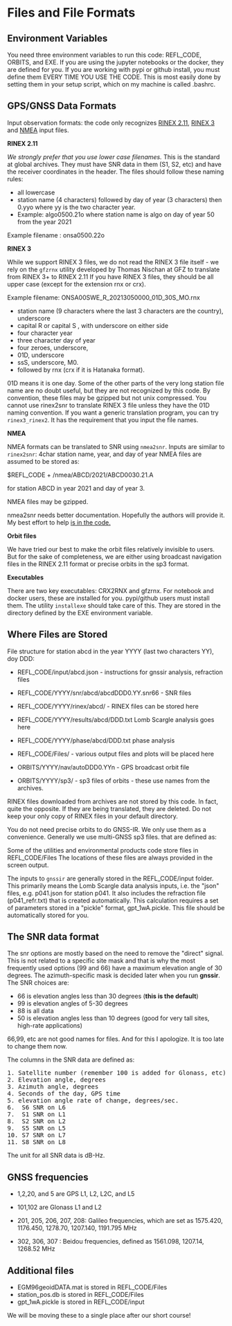 # Files and File Formats

## Environment Variables

You need three environment variables to run 
this code: REFL_CODE, ORBITS, and EXE. If you are using 
the jupyter notebooks or the docker, they are defined for you. If you are working
with pypi or github install, you must define them EVERY TIME YOU USE THE CODE.
This is most easily done by setting them in your setup script, which on my machine
is called .bashrc.

## GPS/GNSS Data Formats

Input observation formats: the code only 
recognizes [RINEX 2.11](https://www.ngs.noaa.gov/CORS/RINEX211.txt), 
[RINEX 3](https://files.igs.org/pub/data/format/rinex303.pdf) 
and [NMEA](https://www.gpsworld.com/what-exactly-is-gps-nmea-data/) input files.

**RINEX 2.11**

*We strongly prefer that you use lower case filenames.* This is 
the standard at global archives.
They must have SNR data in them (S1, S2, etc) and have the receiver coordinates in the header.
The files should follow these naming rules:

- all lowercase
- station name (4 characters) followed by day of year (3 characters) then 0.yyo where yy is the two character year.
- Example: algo0500.21o where station name is algo on day of year 50 from the year 2021

Example filename : onsa0500.22o

**RINEX 3**

While we support RINEX 3 files, we do not read the RINEX 3 
file itself - we rely on the <code>gfzrnx</code> 
utility developed by Thomas Nischan at GFZ to translate from RINEX 3+ to RINEX 2.11
If you have RINEX 3 files, they should be all 
upper case (except for the extension rnx or crx).

Example filename: ONSA00SWE_R_20213050000_01D_30S_MO.rnx

* station name (9 characters where the last 3 characters are the country), underscore
* capital R or capital S , with underscore on either side
* four character year
* three character day of year
* four zeroes, underscore,
* 01D, underscore
* ssS, underscore, M0.
* followed by rnx (crx if it is Hatanaka format).

01D means it is one day. Some of the other parts of the very 
long station file name are no
doubt useful, but they are not recognized by this code. By 
convention, these files may be
gzipped but not unix compressed. You cannot use rinex2snr 
to translate RINEX 3 file unless they
have the 01D naming convention. If you want a 
generic translation program, you can try <code>rinex3_rinex2</code>.
It has the requirement that you input the file names.

**NMEA**

NMEA formats can be translated to SNR using <code>nmea2snr</code>.
Inputs are similar to <code>rinex2snr</code>: 4char station name, year, and day of year
NMEA files are assumed to be stored as:

$REFL_CODE + /nmea/ABCD/2021/ABCD0030.21.A

for station ABCD in year 2021 and day of year 3.

NMEA files may be gzipped.

nmea2snr needs better documentation. Hopefully the authors will provide it. My 
best effort to help [is in the code.](https://gnssrefl.readthedocs.io/en/latest/api/gnssrefl.nmea2snr_cl.html)

**Orbit files**

We have tried our best to make the orbit files relatively invisible to users.
But for the sake of completeness, we are either using 
broadcast navigation files in the RINEX 2.11 format
or precise orbits in the sp3 format.   


**Executables**

There are two key executables: CRX2RNX and gfzrnx. For notebook and docker users, these 
are installed for you.  pypi/github users must install them. The utility <code>installexe</code>
should take care of this. They are stored in the directory defined by the EXE environment variable.

## Where Files are Stored


File structure for station abcd in the year YYYY (last two characters YY), doy DDD:

- REFL_CODE/input/abcd.json - instructions for gnssir analysis, refraction files

- REFL_CODE/YYYY/snr/abcd/abcdDDD0.YY.snr66  - SNR files 

- REFL_CODE/YYYY/rinex/abcd/  - RINEX files can be stored here

- REFL_CODE/YYYY/results/abcd/DDD.txt  Lomb Scargle analysis goes here

- REFL_CODE/YYYY/phase/abcd/DDD.txt  phase analysis 

- REFL_CODE/Files/ - various output files and plots will be placed here

- ORBITS/YYYY/nav/autoDDD0.YYn - GPS broadcast orbit file 

- ORBITS/YYYY/sp3/ - sp3 files of orbits - these use names from the archives.

RINEX files downloaded from archives are not stored by this code. In fact, quite the opposite. If they are being translated, 
they are deleted. Do not keep your only copy of RINEX files in your default directory.

You do not need precise orbits to do GNSS-IR. We only use them as a convenience.
Generally we use multi-GNSS sp3 files. that are defined as:

Some of the utilities and environmental products code store files in REFL_CODE/Files
The locations of these files are always provided in the screen output.

The inputs to <code>gnssir</code> are generally stored in the REFL_CODE/input folder.
This primarily means the Lomb Scargle data analysis inputs, i.e. 
the "json" files, e.g. p041.json for station p041.
It also includes the refraction file (p041_refr.txt) that is 
created automatically. This calculation 
requires a set of parameters stored in a "pickle" format, gpt_1wA.pickle. 
This file should be automatically stored for you.

## The SNR data format

The snr options are mostly based on the need to remove the "direct" signal. This is
not related to a specific site mask and that is why the most frequently used
options (99 and 66) have a maximum elevation angle of 30 degrees. The
azimuth-specific mask is decided later when you run **gnssir**.  The SNR choices are:

- 66 is elevation angles less than 30 degrees (**this is the default**)
- 99 is elevation angles of 5-30 degrees
- 88 is all data
- 50 is elevation angles less than 10 degrees (good for very tall sites, high-rate applications)

66,99, etc are not good names for files. And for this I apologize. It is too late to change them now.

The columns in the SNR data are defined as:

<PRE>
1. Satellite number (remember 100 is added for Glonass, etc)
2. Elevation angle, degrees
3. Azimuth angle, degrees
4. Seconds of the day, GPS time
5. elevation angle rate of change, degrees/sec.
6.  S6 SNR on L6
7.  S1 SNR on L1
8.  S2 SNR on L2
9.  S5 SNR on L5
10. S7 SNR on L7
11. S8 SNR on L8
</PRE>

The unit for all SNR data is dB-Hz.


## GNSS frequencies

- 1,2,20, and 5 are GPS L1, L2, L2C, and L5 

- 101,102 are Glonass L1 and L2

- 201, 205, 206, 207, 208: Galileo frequencies, which are
set as 1575.420, 1176.450, 1278.70, 1207.140, 1191.795 MHz

- 302, 306, 307 : Beidou frequencies, defined as 1561.098, 1207.14, 1268.52 MHz


## Additional files

- EGM96geoidDATA.mat is stored in REFL_CODE/Files
- station_pos.db is stored in REFL_CODE/Files 
- gpt_1wA.pickle is stored in REFL_CODE/input

We will be moving these to a single place after our short course!
